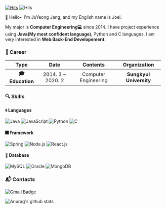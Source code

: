 [![Hits](https://hits.seeyoufarm.com/api/count/incr/badge.svg?url=https%3A%2F%2Fgithub.com%2FDev-Jang&count_bg=%2379C83D&title_bg=%23555555&icon=&icon_color=%23E7E7E7&title=hits&edge_flat=false)](https://hits.seeyoufarm.com)
![Hits](https://img.shields.io/github/followers/Dev-Jang?label=Follow)

:wave: Hello~ I'm JuYeong Jang, and my English name is Joel.

 My major is **Computer Engineering:computer:** since 2014. I have project experience using **Java(My most confident language)**, Python and C languages. I am very interested in **Web Back-End Developement**.

### :purple_heart: Career

| **Type** | **Date** | **Contents** | **Organization** |
|:--------:|:--------:|:--------:|:--------:|
| **:mortar_board: Education** | 2014. 3 ~ 2020. 2 | Computer Engineering | **Sungkyul University** |

### :mag: Skills
#### :cyclone: Languages
![Java](https://img.shields.io/badge/Java-★★★★☆-blueviolet)
![JavaScript](https://img.shields.io/badge/JavaScript-★★★☆☆-blueviolet)
![Python](https://img.shields.io/badge/Python-★★★☆☆-blue)
![C](https://img.shields.io/badge/C-★★☆☆☆-blue)

#### :fireworks: Framework
![Spring](https://img.shields.io/badge/Spring-★★★★☆-green)
![Node.js](https://img.shields.io/badge/Node.js-★★★☆☆-green)
![React.js](https://img.shields.io/badge/React.js-★★☆☆☆-green)

#### :floppy_disk: Database
![MySQL](https://img.shields.io/badge/MySQL-★★★★☆-purple)
![Oracle](https://img.shields.io/badge/Oracle-★★★★☆-purple)
![MongoDB](https://img.shields.io/badge/MongoDB-★★★☆☆-purple)

### :mailbox_with_mail: Contacts
[![Gmail Badge](https://img.shields.io/badge/Gmail-d14836?style=flat-square&logo=Gmail&logoColor=white&link=mailto:cheonggeum@gmail.com)](mailto:cheonggeum@gmail.com)

![Anurag's github stats](https://github-readme-stats.vercel.app/api?username=Dev-Jang&show_icons=true&theme=radical)
